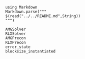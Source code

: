 ````@eval
using Markdown
Markdown.parse("""
$(read("../../README.md",String))
""")
````


```@docs
AMGSolver
RLXSolver
AMGPrecon
RLXPrecon
error_state
blocksize_instantiated
```


